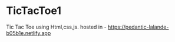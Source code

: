 # TicTacToe1
Tic Tac Toe using Html,css,js.
hosted in - https://pedantic-lalande-b05b1e.netlify.app
